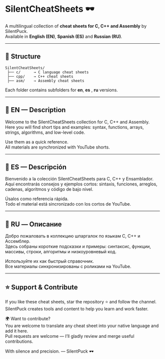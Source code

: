 # SilentCheatSheets 🕶️

A multilingual collection of **cheat sheets for C, C++ and Assembly** by SilentPuck.  
Available in **English (EN)**, **Spanish (ES)** and **Russian (RU)**.  

---

## 📂 Structure

```
SilentCheatSheets/
 ├── c/      → C language cheat sheets
 ├── cpp/    → C++ cheat sheets
 ├── asm/    → Assembly cheat sheets
```

Each folder contains subfolders for **en**, **es** , **ru** versions.  

---

## 📘 EN — Description

Welcome to the SilentCheatSheets collection for C, C++ and Assembly.  
Here you will find short tips and examples: syntax, functions, arrays, strings, algorithms, and low-level code.  

Use them as a quick reference.  
All materials are synchronized with YouTube shorts.  

---

## 📘 ES — Descripción

Bienvenido a la colección SilentCheatSheets para C, C++ y Ensamblador.  
Aquí encontrarás consejos y ejemplos cortos: sintaxis, funciones, arreglos, cadenas, algoritmos y código de bajo nivel.  

Úsalos como referencia rápida.  
Todo el material está sincronizado con los cortos de YouTube.  

---

## 📘 RU — Описание

Добро пожаловать в коллекцию шпаргалок по языкам C, C++ и Ассемблер.  
Здесь собраны короткие подсказки и примеры: синтаксис, функции, массивы, строки, алгоритмы и низкоуровневый код.  

Используйте их как быстрый справочник.  
Все материалы синхронизированы с роликами на YouTube.  

---



## ⭐ Support & Contribute

If you like these cheat sheets, star the repository ⭐ and follow the channel.  
SilentPuck creates tools and content to help you learn and work faster.  

🌍 Want to contribute?  
You are welcome to translate any cheat sheet into your native language and add it here.  
Pull requests are welcome — I’ll gladly review and merge useful contributions. 

With silence and precision. — SilentPuck 🕶️
